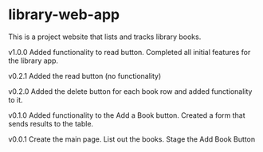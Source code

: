# library-web-app

This is a project website that lists and tracks library books.

v1.0.0
Added functionality to read button. Completed all initial features for the library app.

v0.2.1
Added the read button (no functionality)

v0.2.0
Added the delete button for each book row and added functionality to it.

v0.1.0
Added functionality to the Add a Book button. Created a form that sends results to the table.

v0.0.1
Create the main page. List out the books. Stage the Add Book Button
